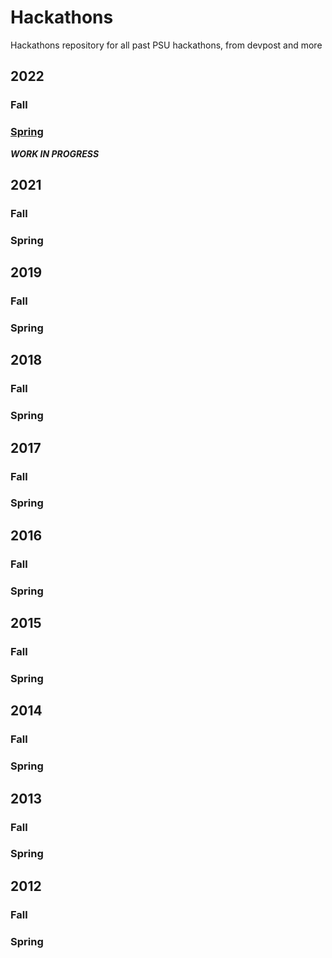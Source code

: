 # Hackathons
Hackathons repository for all past PSU hackathons, from devpost and more

## 2022
### Fall

### [Spring](https://hackpsu-spring-2022.devpost.com/)
***WORK IN PROGRESS***

## 2021
### Fall

### Spring


## 2019
### Fall

### Spring


## 2018
### Fall

### Spring


## 2017
### Fall

### Spring


## 2016
### Fall

### Spring


## 2015
### Fall

### Spring


## 2014
### Fall

### Spring


## 2013
### Fall

### Spring


## 2012
### Fall

### Spring
